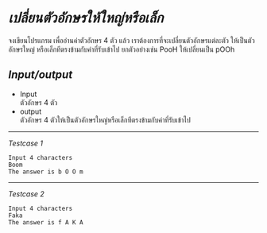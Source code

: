 # *เปลี่ยนตัวอักษรให้ใหญ่หรือเล็ก*
จงเขียนโปรแกรม เพื่ออ่านค่าตัวอักษร 4 ตัว แล้ว เราต้องการที่จะเปลี่ยนตัวอักษรแต่ละตัว ให้เป็นตัวอักษรใหญ่ หรือเล็กทีตรงข้ามกับค่าที่รับเข้าไป 
ยกตัวอย่างเช่น PooH ให้เปลี่ยนเป็น pOOh
## *Input/output*
- Input  
    ตัวอักษร 4 ตัว 
- output  
    ตัวอักษร 4 ตัวให้เป็นตัวอักษรใหญ่หรือเล็กทีตรงข้ามกับค่าที่รับเข้าไป 
---
*Testcase 1*
```
Input 4 characters
Boom
The answer is b O O m
```
---
*Testcase 2*
```
Input 4 characters
Faka
The answer is f A K A
```